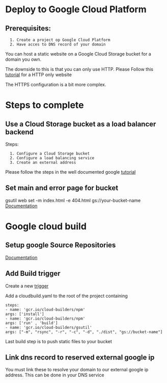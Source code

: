 # Deploy to Google Cloud Platform
## Prerequisites:
      1. Create a project op Google Cloud Platform
      2. Have acces to DNS record of your domain
      
You can host a static website on a Google Cloud Storage bucket for a domain you own.

The downside to this is that you can only use HTTP.
Please Follow this [tutorial](https://cloud.google.com/storage/docs/hosting-static-website) for a HTTP only website

The HTTPS configuration is a bit more complex.

# Steps to complete
## Use a Cloud Storage bucket as a load balancer backend
 Steps:
 
      1. Configure a Cloud Storage bucket
      2. Configure a load balancing service
      3. Create an external address

Please follow the steps in the well documented google  [tutorial](https://cloud.google.com/load-balancing/docs/https/adding-a-backend-bucket-to-content-based-load-balancing)

## Set main and error page for bucket
gsutil web set -m index.html -e 404.html gs://your-bucket-name
[Documentation](https://cloud.google.com/storage/docs/gsutil/commands/web)



# Google cloud build
## Setup google Source Repositories 
[Documentation](https://cloud.google.com/source-repositories/docs/)

## Add Build trigger
Create a new [trigger](https://console.cloud.google.com/cloud-build/triggers)


Add a cloudbuild.yaml to the root of the project containing

```
steps:
- name: 'gcr.io/cloud-builders/npm'
args: ['install']
- name: 'gcr.io/cloud-builders/npm'
args: ['run' , 'build']
- name: 'gcr.io/cloud-builders/gsutil'
args: ["-m", "rsync", "-r", "-c", "-d", "./dist", "gs://bucket-name"]
```

Last build step is to push static files to your bucket

## Link dns record to reserved external google ip
You must link these to resolve your domain to our external google ip address.
This can be done in your DNS service
